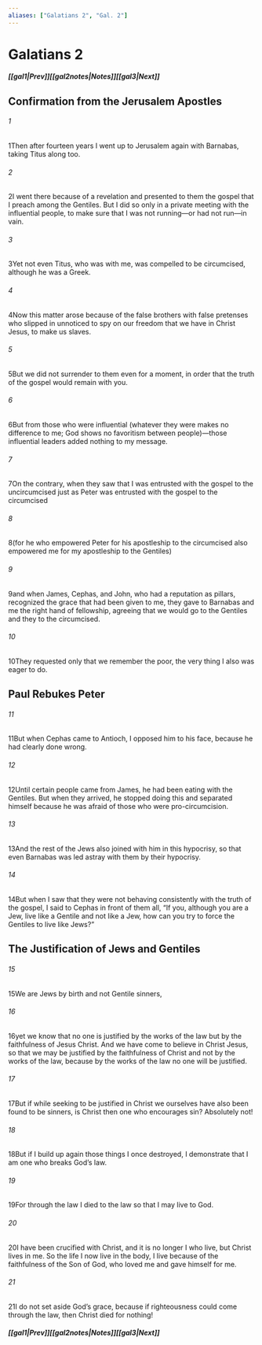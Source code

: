 ```yaml
---
aliases: ["Galatians 2", "Gal. 2"]
---
```

# Galatians 2
##### <span class=arrow-left></span>[[gal1|Prev]]<span class=navigation-separator></span>[[gal2notes|Notes]]<span class=navigation-separator></span>[[gal3|Next]]<span class=arrow-right></span>
## Confirmation from the Jerusalem Apostles
###### 1
<span class=verse-first>1</span>Then after fourteen years I went up to Jerusalem again with Barnabas, taking Titus along too.
###### 2
<span class=verse-body>2</span>I went there because of a revelation and presented to them the gospel that I preach among the Gentiles. But I did so only in a private meeting with the influential people, to make sure that I was not running—or had not run—in vain.
###### 3
<span class=verse-body>3</span>Yet not even Titus, who was with me, was compelled to be circumcised, although he was a Greek.
###### 4
<span class=verse-body>4</span>Now this matter arose because of the false brothers with false pretenses who slipped in unnoticed to spy on our freedom that we have in Christ Jesus, to make us slaves.
###### 5
<span class=verse-body>5</span>But we did not surrender to them even for a moment, in order that the truth of the gospel would remain with you.
###### 6
<span class=verse-body>6</span>But from those who were influential (whatever they were makes no difference to me; God shows no favoritism between people)—those influential leaders added nothing to my message.
###### 7
<span class=verse-body>7</span>On the contrary, when they saw that I was entrusted with the gospel to the uncircumcised just as Peter was entrusted with the gospel to the circumcised
###### 8
<span class=verse-body>8</span>(for he who empowered Peter for his apostleship to the circumcised also empowered me for my apostleship to the Gentiles)
###### 9
<span class=verse-body>9</span>and when James, Cephas, and John, who had a reputation as pillars, recognized the grace that had been given to me, they gave to Barnabas and me the right hand of fellowship, agreeing that we would go to the Gentiles and they to the circumcised.
###### 10
<span class=verse-body>10</span>They requested only that we remember the poor, the very thing I also was eager to do.
## Paul Rebukes Peter
###### 11
<span class=verse-first>11</span>But when Cephas came to Antioch, I opposed him to his face, because he had clearly done wrong.
###### 12
<span class=verse-body>12</span>Until certain people came from James, he had been eating with the Gentiles. But when they arrived, he stopped doing this and separated himself because he was afraid of those who were pro-circumcision.
###### 13
<span class=verse-body>13</span>And the rest of the Jews also joined with him in this hypocrisy, so that even Barnabas was led astray with them by their hypocrisy.
###### 14
<span class=verse-body>14</span>But when I saw that they were not behaving consistently with the truth of the gospel, I said to Cephas in front of them all, “If you, although you are a Jew, live like a Gentile and not like a Jew, how can you try to force the Gentiles to live like Jews?”
## The Justification of Jews and Gentiles
###### 15
<span class=verse-first>15</span>We are Jews by birth and not Gentile sinners,
###### 16
<span class=verse-body>16</span>yet we know that no one is justified by the works of the law but by the faithfulness of Jesus Christ. And we have come to believe in Christ Jesus, so that we may be justified by the faithfulness of Christ and not by the works of the law, because by the works of the law no one will be justified.
###### 17
<span class=verse-body>17</span>But if while seeking to be justified in Christ we ourselves have also been found to be sinners, is Christ then one who encourages sin? Absolutely not!
###### 18
<span class=verse-body>18</span>But if I build up again those things I once destroyed, I demonstrate that I am one who breaks God’s law.
###### 19
<span class=verse-body>19</span>For through the law I died to the law so that I may live to God.
###### 20
<span class=verse-body>20</span>I have been crucified with Christ, and it is no longer I who live, but Christ lives in me. So the life I now live in the body, I live because of the faithfulness of the Son of God, who loved me and gave himself for me.
###### 21
<span class=verse-body>21</span>I do not set aside God’s grace, because if righteousness could come through the law, then Christ died for nothing!
##### <span class=arrow-left></span>[[gal1|Prev]]<span class=navigation-separator></span>[[gal2notes|Notes]]<span class=navigation-separator></span>[[gal3|Next]]<span class=arrow-right></span>